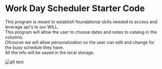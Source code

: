 # Work Day Scheduler Starter Code
This program is meant to establish foundational skills needed to access and leverage api's to our WILL.
<br>
This program will allow the user to choose dates and notes to catalog in the columns. 
<br>
Ofcourse we will allow personalization so the user can edit and change for the busy schedule they have. 
<br>
All the info will be saved in the local storage. 


![alt text](assets/SCREENSHOT.png)